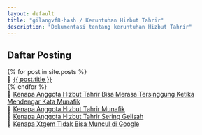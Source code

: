 ```yaml
---
layout: default
title: "gilangvf8-hash / Keruntuhan Hizbut Tahrir"
description: "Dokumentasi tentang keruntuhan Hizbut Tahrir"
---
```



## Daftar Posting
<div class="file-list">
  {% for post in site.posts %}
    <div class="file">
      📄 <span><a href="{{ post.url | relative_url }}">{{ post.title }}</a></span>
    </div>
  {% endfor %}
  <div class="file">
        📄 <span><a href="https://gilangvf8-hash.github.io/post/post4.html">Kenapa Anggota Hizbut Tahrir Bisa Merasa Tersinggung Ketika Mendengar Kata Munafik</a></span>
      </div>
      <div class="file">
        📄 <span><a href="https://gilangvf8-hash.github.io/post/post3.html">Kenapa Anggota Hizbut Tahrir Munafik</a></span>
      </div>
      <div class="file">
        📄 <span><a href="https://gilangvf8-hash.github.io/post/post1.html">Kenapa Anggota Hizbut Tahrir Sering Gelisah</a></span>
      </div>
      <div class="file">
        📄 <span><a href="https://gilangvf8-hash.github.io/post/post2.html">Kenapa Xtgem Tidak Bisa Muncul di Google</a></span>
      </div>
</div>
